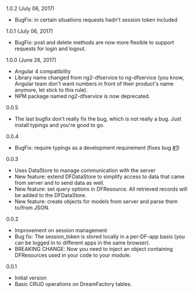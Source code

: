 1.0.2 (July 06, 2017)
- BugFix: in certain situations requests hadn't session token included

1.0.1 (July 06, 2017)
- BugFix: post and delete methods are now more flexible to support requests for login and logout.

1.0.0 (June 28, 2017)
- Angular 4 compatibility
- Library name changed from ng2-dfservice to ng-dfservice (you know, Angular team don't want numbers in front of their product's name anymore, let stick to this rule). 
- NPM package named ng2-dfservice is now deprecated.

0.0.5 
- The last bugfix don't really fix the bug, which is not really a bug. Just install typings and you're good to go.

0.0.4
- BugFix: require typings as a development requirement (fixes bug [#1](https://github.com/elvisfernandes/ng2-dfservice/issues/1))

0.0.3
- Uses DataStore to manage communication with the server
- New feature: extend DFDataStore to simplify access to data that came from server and to send data as well.
- New feature: set query options in DFResource. All retrieved records will be added to the DFDataStore.
- New feature: create objects for models from server and parse them to/from JSON. 

0.0.2
- Improvement on session management
- Bug fix: The session_token is stored locally in a per-DF-app basis (you can be logged in to different apps in the same browser).  
- BREAKING CHANGE: Now you need to inject an object containing DFResources used in your code to your module.

0.0.1
- Initial version
- Basic CRUD operations on DreamFactory tables.